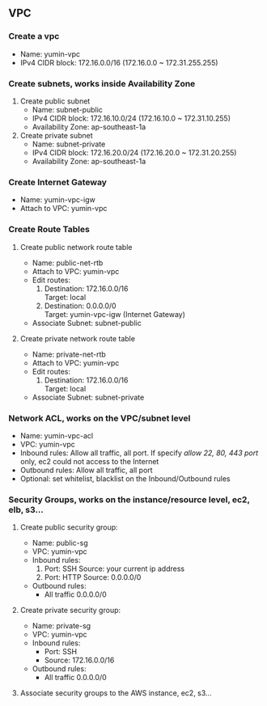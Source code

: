 ## VPC

### Create a vpc

+ Name: yumin-vpc
+ IPv4 CIDR block: 172.16.0.0/16 (172.16.0.0 ~ 172.31.255.255)

### Create subnets, works inside Availability Zone

1. Create public subnet
    + Name: subnet-public
    + IPv4 CIDR block: 172.16.10.0/24 (172.16.10.0 ~ 172.31.10.255)
    + Availability Zone: ap-southeast-1a
2. Create private subnet
    + Name: subnet-private
    + IPv4 CIDR block: 172.16.20.0/24 (172.16.20.0 ~ 172.31.20.255)
    + Availability Zone: ap-southeast-1a

### Create Internet Gateway

+ Name: yumin-vpc-igw
+ Attach to VPC: yumin-vpc

### Create Route Tables

1. Create public network route table
    + Name: public-net-rtb
    + Attach to VPC: yumin-vpc
    + Edit routes:
        1. Destination: 172.16.0.0/16 	
           Target: local
        2. Destination: 0.0.0.0/0 	
           Target: yumin-vpc-igw (Internet Gateway)
    + Associate Subnet: subnet-public

2. Create private network route table
    + Name: private-net-rtb
    + Attach to VPC: yumin-vpc
    + Edit routes:
        1. Destination: 172.16.0.0/16 	
           Target: local
    + Associate Subnet: subnet-private

### Network ACL, works on the VPC/subnet level

+ Name: yumin-vpc-acl
+ VPC: yumin-vpc
+ Inbound rules: Allow all traffic, all port. 
  If specify *allow 22, 80, 443 port* only, ec2 could not access to the Internet
+ Outbound rules: Allow all traffic, all port
+ Optional: set whitelist, blacklist on the Inbound/Outbound rules

### Security Groups, works on the instance/resource level, ec2, elb, s3...

1. Create public security group:
    + Name: public-sg
    + VPC: yumin-vpc
    + Inbound rules:
        1. Port: SSH Source: your current ip address
        2. Port: HTTP Source: 0.0.0.0/0
    + Outbound rules:
        + All traffic 0.0.0.0/0

2. Create private security group:
    + Name: private-sg
    + VPC: yumin-vpc
    + Inbound rules:
        + Port: SSH
        + Source: 172.16.0.0/16
    + Outbound rules:
        + All traffic 0.0.0.0/0
   
3. Associate security groups to the AWS instance, ec2, s3...
   

 


